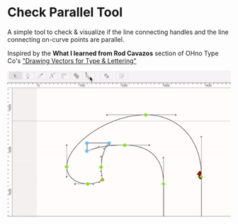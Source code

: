 # Check Parallel Tool
A simple tool to check & visualize if the line connecting handles and the line connecting on-curve points are parallel. 

Inspired by the **What I learned from Rod Cavazos** section of OHno Type Co's ["Drawing Vectors for Type & Lettering"](https://ohnotype.co/blog/drawing-vectors)

![animated demo](https://github.com/jtanadi/CheckParallelTool/blob/master/z-misc/demo.gif "animated demo")